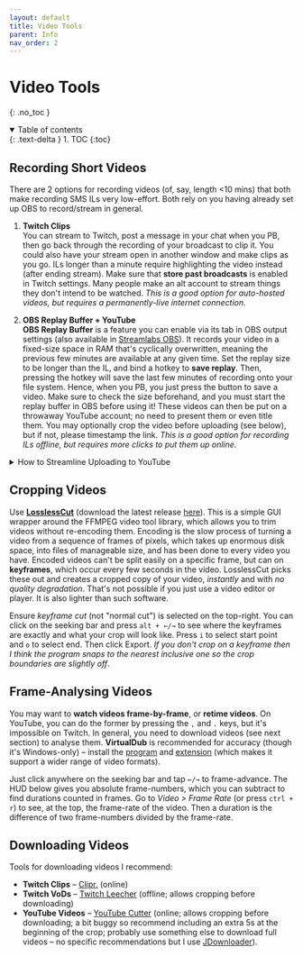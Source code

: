 ```yaml
---
layout: default
title: Video Tools
parent: Info
nav_order: 2
---
```


# Video Tools
{: .no_toc }

<details open markdown="block">
<summary>Table of contents</summary> {: .text-delta }
1. TOC
{:toc}
</details>

## Recording Short Videos
There are 2 options for recording videos (of, say, length <10 mins) that both make recording SMS ILs very low-effort. Both rely on you having already set up OBS to record/stream in general.

1. **Twitch Clips**  
You can stream to Twitch, post a message in your chat when you PB, then go back through the recording of your broadcast to clip it. You could also have your stream open in another window and make clips as you go. ILs longer than a minute require highlighting the video instead (after ending stream). Make sure that **store past broadcasts** is enabled in Twitch settings. Many people make an alt account to stream things they don't intend to be watched. *This is a good option for auto-hosted videos, but requires a permanently-live internet connection*.

2. **OBS Replay Buffer + YouTube**  
**OBS Replay Buffer** is a feature you can enable via its tab in OBS output settings (also available in [Streamlabs OBS](https://streamlabs.com/content-hub/post/instant-replays-in-streamlabs-obs)). It records your video in a fixed-size space in RAM that's cyclically overwritten, meaning the previous few minutes are available at any given time. Set the replay size to be longer than the IL, and bind a hotkey to **save replay**. Then, pressing the hotkey will save the last few minutes of recording onto your file system. Hence, when you PB, you just press the button to save a video. Make sure to check the size beforehand, and you must start the replay buffer in OBS before using it! These videos can then be put on a throwaway YouTube account; no need to present them or even title them. You may optionally crop the video before uploading (see below), but if not, please timestamp the link. *This is a good option for recording ILs offline, but requires more clicks to put them up online*.

<details markdown="block">
<summary> How to Streamline Uploading to YouTube </summary> {: .text-delta }
To streamline uploading clips to YouTube, edit a few default settings. In [YouTube Studio](https://studio.youtube.com/), click on Settings in the sidebar. Then in Channel > Advanced Settings, set your channel as "not made for kids", and in Upload Defaults, set Visibility to Public or Unlisted. Then, to upload videos, you can put them all in a folder and upload them all at the same time, but have to publish them one by one (but you receive a link once you complete the wizard each time, ready to paste in a sheet).
</details>

## Cropping Videos
Use [**LosslessCut**](https://github.com/mifi/lossless-cut) (download the latest release [here](https://github.com/mifi/lossless-cut/releases)). This is a simple GUI wrapper around the FFMPEG video tool library, which allows you to trim videos without re-encoding them. Encoding is the slow process of turning a video from a sequence of frames of pixels, which takes up enormous disk space, into files of manageable size, and has been done to every video you have. Encoded videos can't be split easily on a specific frame, but can on **keyframes**, which occur every few seconds in the video. LosslessCut picks these out and creates a cropped copy of your video, *instantly* and with *no quality degradation*. That's not possible if you just use a video editor or player. It is also lighter than such software.

Ensure *keyframe cut* (not "normal cut") is selected on the top-right. You can click on the seeking bar and press `alt + ←/→` to see where the keyframes are exactly and what your crop will look like. Press `i` to select start point and `o` to select end. Then click Export. *If you don't crop on a keyframe then I think the program snaps to the nearest inclusive one so the crop boundaries are slightly off*.

## Frame-Analysing Videos
You may want to **watch videos frame-by-frame**, or **retime videos**. On YouTube, you can do the former by pressing the `,` and `.` keys, but it's impossible on Twitch. In general, you need to download videos (see next section) to analyse them. **VirtualDub** is recommended for accuracy (though it's Windows-only) – install the [program](http://virtualdub.sourceforge.net/) and [extension](https://codecpack.co/download/FFInputDriver.html) (which makes it support a wider range of video formats).

Just click anywhere on the seeking bar and tap `←/→` to frame-advance. The HUD below gives you absolute frame-numbers, which you can subtract to find durations counted in frames. Go to *Video > Frame Rate* (or press `ctrl + r`) to see, at the top, the frame-rate of the video. Then a duration is the difference of two frame-numbers divided by the frame-rate.

## Downloading Videos
Tools for downloading videos I recommend:
* **Twitch Clips** – [Clipr.](https://clipr.xyz/) (online)
* **Twitch VoDs** – [Twitch Leecher](https://github.com/Franiac/TwitchLeecher/releases) (offline; allows cropping before downloading)
* **YouTube Videos** – [YouTube Cutter](https://youtube-cutter.org/) (online; allows cropping before downloading; a bit buggy so recommend including an extra 5s at the beginning of the crop; probably use something else to download full videos – no specific recommendations but I use [JDownloader](https://jdownloader.org/)).
